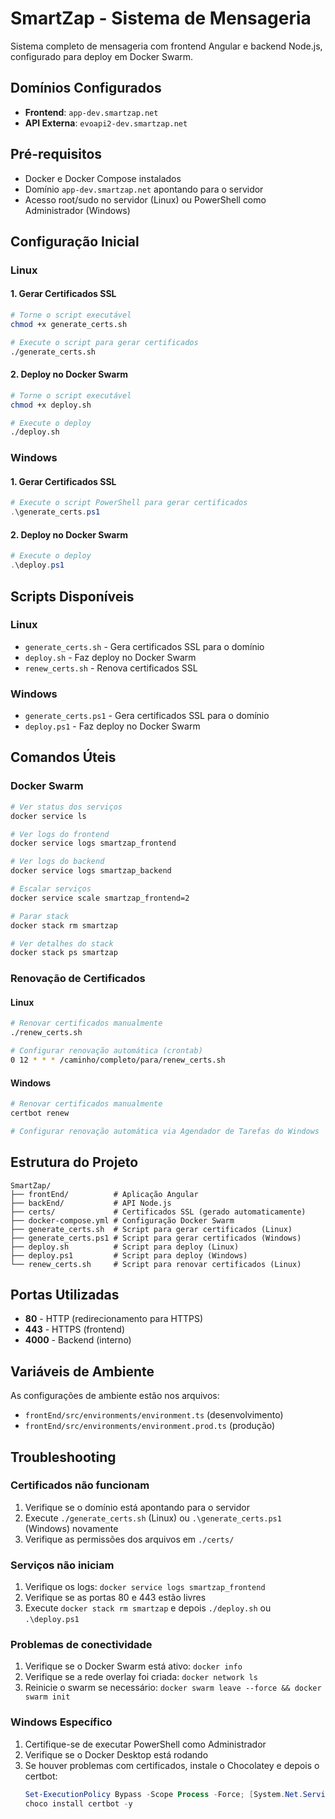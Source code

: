# SmartZap - Sistema de Mensageria

Sistema completo de mensageria com frontend Angular e backend Node.js, configurado para deploy em Docker Swarm.

## Domínios Configurados

- **Frontend**: `app-dev.smartzap.net`
- **API Externa**: `evoapi2-dev.smartzap.net`

## Pré-requisitos

- Docker e Docker Compose instalados
- Domínio `app-dev.smartzap.net` apontando para o servidor
- Acesso root/sudo no servidor (Linux) ou PowerShell como Administrador (Windows)

## Configuração Inicial

### Linux

#### 1. Gerar Certificados SSL

```bash
# Torne o script executável
chmod +x generate_certs.sh

# Execute o script para gerar certificados
./generate_certs.sh
```

#### 2. Deploy no Docker Swarm

```bash
# Torne o script executável
chmod +x deploy.sh

# Execute o deploy
./deploy.sh
```

### Windows

#### 1. Gerar Certificados SSL

```powershell
# Execute o script PowerShell para gerar certificados
.\generate_certs.ps1
```

#### 2. Deploy no Docker Swarm

```powershell
# Execute o deploy
.\deploy.ps1
```

## Scripts Disponíveis

### Linux
- `generate_certs.sh` - Gera certificados SSL para o domínio
- `deploy.sh` - Faz deploy no Docker Swarm
- `renew_certs.sh` - Renova certificados SSL

### Windows
- `generate_certs.ps1` - Gera certificados SSL para o domínio
- `deploy.ps1` - Faz deploy no Docker Swarm

## Comandos Úteis

### Docker Swarm

```bash
# Ver status dos serviços
docker service ls

# Ver logs do frontend
docker service logs smartzap_frontend

# Ver logs do backend
docker service logs smartzap_backend

# Escalar serviços
docker service scale smartzap_frontend=2

# Parar stack
docker stack rm smartzap

# Ver detalhes do stack
docker stack ps smartzap
```

### Renovação de Certificados

#### Linux
```bash
# Renovar certificados manualmente
./renew_certs.sh

# Configurar renovação automática (crontab)
0 12 * * * /caminho/completo/para/renew_certs.sh
```

#### Windows
```powershell
# Renovar certificados manualmente
certbot renew

# Configurar renovação automática via Agendador de Tarefas do Windows
```

## Estrutura do Projeto

```
SmartZap/
├── frontEnd/          # Aplicação Angular
├── backEnd/           # API Node.js
├── certs/             # Certificados SSL (gerado automaticamente)
├── docker-compose.yml # Configuração Docker Swarm
├── generate_certs.sh  # Script para gerar certificados (Linux)
├── generate_certs.ps1 # Script para gerar certificados (Windows)
├── deploy.sh          # Script para deploy (Linux)
├── deploy.ps1         # Script para deploy (Windows)
└── renew_certs.sh     # Script para renovar certificados (Linux)
```

## Portas Utilizadas

- **80** - HTTP (redirecionamento para HTTPS)
- **443** - HTTPS (frontend)
- **4000** - Backend (interno)

## Variáveis de Ambiente

As configurações de ambiente estão nos arquivos:
- `frontEnd/src/environments/environment.ts` (desenvolvimento)
- `frontEnd/src/environments/environment.prod.ts` (produção)

## Troubleshooting

### Certificados não funcionam
1. Verifique se o domínio está apontando para o servidor
2. Execute `./generate_certs.sh` (Linux) ou `.\generate_certs.ps1` (Windows) novamente
3. Verifique as permissões dos arquivos em `./certs/`

### Serviços não iniciam
1. Verifique os logs: `docker service logs smartzap_frontend`
2. Verifique se as portas 80 e 443 estão livres
3. Execute `docker stack rm smartzap` e depois `./deploy.sh` ou `.\deploy.ps1`

### Problemas de conectividade
1. Verifique se o Docker Swarm está ativo: `docker info`
2. Verifique se a rede overlay foi criada: `docker network ls`
3. Reinicie o swarm se necessário: `docker swarm leave --force && docker swarm init`

### Windows Específico
1. Certifique-se de executar PowerShell como Administrador
2. Verifique se o Docker Desktop está rodando
3. Se houver problemas com certificados, instale o Chocolatey e depois o certbot:
   ```powershell
   Set-ExecutionPolicy Bypass -Scope Process -Force; [System.Net.ServicePointManager]::SecurityProtocol = [System.Net.ServicePointManager]::SecurityProtocol -bor 3072; iex ((New-Object System.Net.WebClient).DownloadString('https://community.chocolatey.org/install.ps1'))
   choco install certbot -y
   ```

